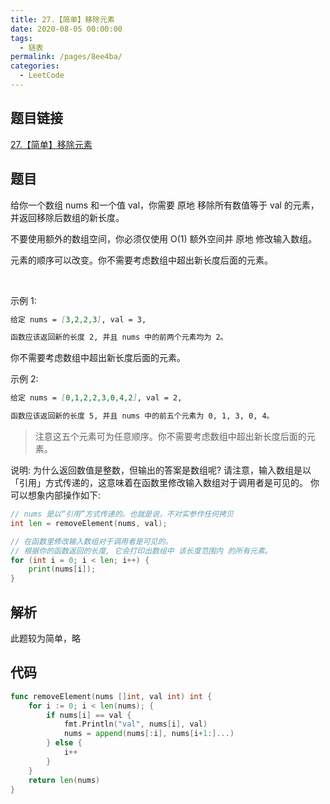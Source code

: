 ```yaml
---
title: 27.【简单】移除元素
date: 2020-08-05 00:00:00
tags: 
  - 链表
permalink: /pages/8ee4ba/
categories: 
  - LeetCode
---
```

## 题目链接
[27.【简单】移除元素](https://leetcode-cn.com/problems/remove-element/ "移除元素")

## 题目
给你一个数组 nums 和一个值 val，你需要 原地 移除所有数值等于 val 的元素，并返回移除后数组的新长度。

不要使用额外的数组空间，你必须仅使用 O(1) 额外空间并 原地 修改输入数组。

元素的顺序可以改变。你不需要考虑数组中超出新长度后面的元素。

 

示例 1:
```md
给定 nums = [3,2,2,3], val = 3,

函数应该返回新的长度 2, 并且 nums 中的前两个元素均为 2。
```
你不需要考虑数组中超出新长度后面的元素。

示例 2:
```md
给定 nums = [0,1,2,2,3,0,4,2], val = 2,

函数应该返回新的长度 5, 并且 nums 中的前五个元素为 0, 1, 3, 0, 4。
```
> 注意这五个元素可为任意顺序。你不需要考虑数组中超出新长度后面的元素。
 

说明:
为什么返回数值是整数，但输出的答案是数组呢?
请注意，输入数组是以「引用」方式传递的，这意味着在函数里修改输入数组对于调用者是可见的。
你可以想象内部操作如下:

```Go
// nums 是以“引用”方式传递的。也就是说，不对实参作任何拷贝
int len = removeElement(nums, val);

// 在函数里修改输入数组对于调用者是可见的。
// 根据你的函数返回的长度, 它会打印出数组中 该长度范围内 的所有元素。
for (int i = 0; i < len; i++) {
    print(nums[i]);
}
```
## 解析
此题较为简单，略

## 代码
```Go
func removeElement(nums []int, val int) int {
    for i := 0; i < len(nums); {
		if nums[i] == val {
			fmt.Println("val", nums[i], val)
			nums = append(nums[:i], nums[i+1:]...)
		} else {
			i++
		}
	}
	return len(nums)
}
```